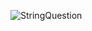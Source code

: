 ![StringQuestion](https://user-images.githubusercontent.com/32083899/236639039-c7c4317f-04fc-4b88-81b2-8454585997d8.png)
